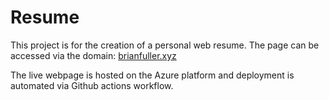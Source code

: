 # Resume
This project is for the creation of a personal web resume. The page can be accessed via the domain:
[brianfuller.xyz](https://brianfuller.xyz)

The live webpage is hosted on the Azure platform and deployment is automated via Github actions workflow.
